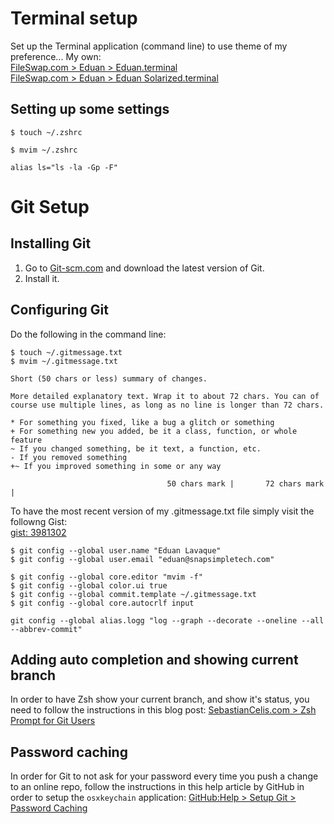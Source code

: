 # Terminal setup

Set up the Terminal application (command line) to use theme of my preference... My own:<br />
[FileSwap.com > Eduan > Eduan.terminal](http://www.fileswap.com/dl/t0wJEala52/Eduan.terminal.html)<br />
[FileSwap.com > Eduan > Eduan Solarized.terminal](http://www.fileswap.com/dl/RF0JsEODz/Eduan_Solarized.terminal.html)

## Setting up some settings

`$ touch ~/.zshrc`<br />

`$ mvim ~/.zshrc`

    alias ls="ls -la -Gp -F"

# Git Setup

## Installing Git

1. Go to [Git-scm.com](http://git-scm.com/) and download the latest version of Git.
2. Install it.

## Configuring Git

Do the following in the command line:

`$ touch ~/.gitmessage.txt`<br />
`$ mvim ~/.gitmessage.txt`

    Short (50 chars or less) summary of changes.

    More detailed explanatory text. Wrap it to about 72 chars. You can of
    course use multiple lines, as long as no line is longer than 72 chars.

    * For something you fixed, like a bug a glitch or something
    + For something new you added, be it a class, function, or whole feature
    ~ If you changed something, be it text, a function, etc.
    - If you removed something
    +~ If you improved something in some or any way

                                       50 chars mark |       72 chars mark |

To have the most recent version of my .gitmessage.txt file simply visit the followng Gist:<br />
[gist: 3981302](https://gist.github.com/3981302)

`$ git config --global user.name "Eduan Lavaque"`<br />
`$ git config --global user.email "eduan@snapsimpletech.com"`

`$ git config --global core.editor "mvim -f"`<br />
`$ git config --global color.ui true`<br />
`$ git config --global commit.template ~/.gitmessage.txt`<br />
`$ git config --global core.autocrlf input`

`git config --global alias.logg "log --graph --decorate --oneline --all --abbrev-commit"`

## Adding auto completion and showing current branch

In order to have Zsh show your current branch, and show it's status, you need to follow the instructions in this blog post: [SebastianCelis.com > Zsh Prompt for Git Users](http://sebastiancelis.com/2009/11/16/zsh-prompt-git-users/)

## Password caching

In order for Git to not ask for your password every time you push a change to an online repo, follow the instructions in this help article by GitHub in order to setup the `osxkeychain` application: [GitHub:Help > Setup Git > Password Caching](https://help.github.com/articles/set-up-git#password-caching)
